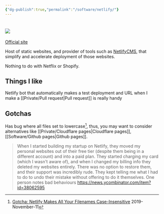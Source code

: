 ```yaml
---
{"dg-publish":true,"permalink":"/software/netlify/"}
---
```



# ![](https://upload.wikimedia.org/wikipedia/commons/b/b8/Netlify_logo.svg)

[Official site](https://www.netlify.com/)

Host of static websites, and provider of tools such as [NetlifyCMS](https://www.netlifycms.org/),  that simplify and accelerate deployment of those websites.

Nothing to do with Netflix or Shopify.

## Things I like

Netlify bot that automatically makes a test deployment and URL when I make a [[Private/Pull request\|Pull request]] is really handy

## Gotchas

Has bug where all files set to lowercase[^1], thus, you may want to consider alternatives like [[Private/Cloudflare pages\|Cloudflare pages]], [[Software/Github pages\|Github pages]].

> When I started building my startup on Netlify, they moved my personal websites out of their free tier (despite them being in a different account) and into a paid plan. They started charging my card (which I wasn't aware of), and when I changed my billing info they deleted my websites entirely. There was no option to restore them, and their support was incredibly rude. They kept telling me what I had to do to undo their mistake without offering to do it themselves.
One person notes bad behaviours https://news.ycombinator.com/item?id=38062595

[^1]: [Gotcha: Netlify Makes All Your Filenames Case-Insensitive](https://www.jvt.me/posts/2019/11/11/gotcha-netlify-lowercase/) 2019-November-11